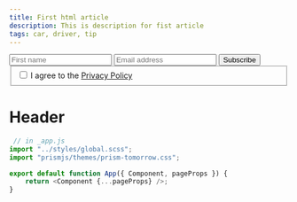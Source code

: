 ```yaml
---
title: First html article
description: This is description for fist article
tags: car, driver, tip
---
```

<form>
          <div class="grid">
            <input type="text" name="firstname" placeholder="First name" aria-label="First name" required>
            <input type="email" name="email" placeholder="Email address" aria-label="Email address" required>
            <button type="submit">Subscribe</button>
          </div>
          <fieldset>
            <label for="terms">
              <input type="checkbox" role="switch" id="terms" name="terms">
              I agree to the <a href="#" onclick="event.preventDefault()">Privacy Policy</a>
            </label>
          </fieldset>
        </form>

# Header

```javascript
 // in _app.js
import "../styles/global.scss";
import "prismjs/themes/prism-tomorrow.css";

export default function App({ Component, pageProps }) {
    return <Component {...pageProps} />;
}
```